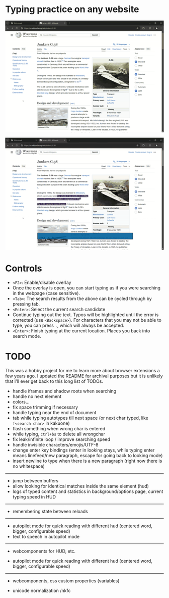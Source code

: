 # Typing practice on any website

![](typext1.gif)

![](typext2.gif)

# Controls

- `<F2>`: Enable/disable overlay
- Once the overlay is open, you can start typing as if you were searching in the webpage (case sensitive).
- `<Tab>`: The search results from the above can be cycled through by pressing tab.
- `<Enter>`: Select the current search candidate
- Continue typing out the text. Typos will be highlighted until the error is corrected (use `<Backspace>`). For characters that you may not be able to type, you can press `.`, which will always be accepted.
- `<Enter>`: Finish typing at the current location. Places you back into search mode.

# TODO

This was a hobby project for me to learn more about browser extensions a few years ago. I updated the README for archival purposes but it is unlikely that I'll ever get back to this long list of TODOs.

- handle iframes and shadow roots when searching
- handle no next element
- colors...
- fix space trimming if necessary
- handle typing near the end of document
- tab while typing autotypes till next space (or next char typed, like `f<search char>` in kakuone)
- flash something when wrong char is entered
- while typing, `ctrl+bs` to delete all wrongchar
- fix leak/infinite loop / improve searching speed
- handle invisible characters/emojis/UTF-8
- change enter key bindings (enter in looking stays, while typing enter means linefeed/new paragraph, escape for going back to looking mode)
- insert newline to type when there is a new paragraph (right now there is no whitespace)

---

- jump between buffers
- allow looking for identical matches inside the same element (hud)
- logs of typed content and statistics in background/options page, current typing speed in HUD

---

- remembering state between reloads

---

- autopilot mode for quick reading with different hud (centered word, bigger, configurable speed)
- text to speech in autopilot mode

---

- webcomponents for HUD, etc.

- autopilot mode for quick reading with different hud (centered word, bigger, configurable speed)

---

- webcomponents, css custom properties (variables)

- unicode normalization /nkfc
